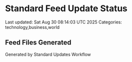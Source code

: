 # Standard Feed Update Status
Last updated: Sat Aug 30 08:14:03 UTC 2025
Categories: technology,business,world

## Feed Files Generated

Generated by Standard Updates Workflow
